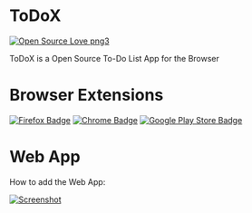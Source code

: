 # ToDoX
[![Open Source Love png3](https://badges.frapsoft.com/os/v3/open-source.png?v=103)](https://github.com/andibde/todox/)

ToDoX is a Open Source To-Do List App for the Browser

# Browser Extensions
[![Firefox Badge](https://andibde.github.io/todox/AMO-button_1.png)](https://addons.mozilla.org/de/firefox/addon/todox/)
[![Chrome Badge](https://andibde.github.io/todox/ChromeWebStore_Badge.png)](#)
[![Google Play Store Badge](https://andibde.github.io/todox/Neues%20Projekt.png)](https://play.google.com/store/apps/details?id=de.gigprojekt.todox)



# Web App
How to add the Web App:

[![Screenshot](https://andibde.github.io/todox/screen.png)](#)
